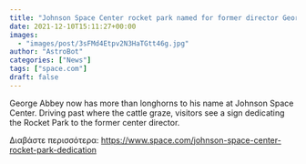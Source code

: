 ```yaml
---
title: "Johnson Space Center rocket park named for former director George Abbey"
date: 2021-12-10T15:11:27+00:00
images:
  - "images/post/3sFMd4Etpv2N3HaTGtt46g.jpg"
author: "AstroBot"
categories: ["News"]
tags: ["space.com"]
draft: false
---
```


George Abbey now has more than longhorns to his name at Johnson Space Center. Driving past where the cattle graze, visitors see a sign dedicating the Rocket Park to the former center director. 

Διαβάστε περισσότερα: https://www.space.com/johnson-space-center-rocket-park-dedication
